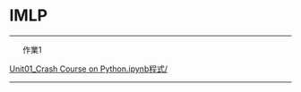 # IMLP

***

<ul>作業1</ul>
<a href="https://github.com/ccantut/IMLP/blob/master/Unit01/Unit01_Crash%20Course%20on%20Python.ipynb">Unit01_Crash Course on Python.ipynb程式/</a>

***

